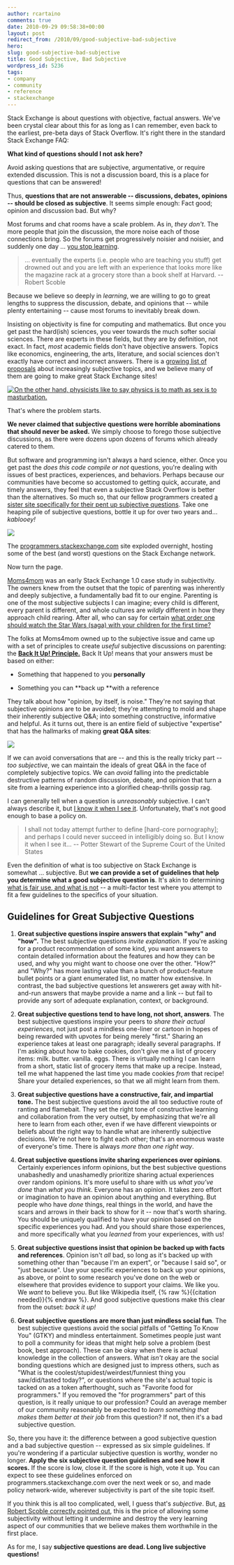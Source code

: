 ```yaml
---
author: rcartaino
comments: true
date: 2010-09-29 09:58:38+00:00
layout: post
redirect_from: /2010/09/good-subjective-bad-subjective
hero: 
slug: good-subjective-bad-subjective
title: Good Subjective, Bad Subjective
wordpress_id: 5236
tags:
- company
- community
- reference
- stackexchange
---
```


Stack Exchange is about questions with objective, factual answers. We've been crystal clear about this for as long as I can remember, even back to the earliest, pre-beta days of Stack Overflow. It's right there in the standard Stack Exchange FAQ:



>
**What kind of questions should I not ask here?**

>
Avoid asking questions that are subjective, argumentative, or require extended discussion. This is not a discussion board, this is a place for questions that can be answered!



Thus, **questions that are not answerable -- discussions, debates, opinions -- should be closed as subjective**. It seems simple enough: Fact good; opinion and discussion bad. But why?

Most forums and chat rooms have a scale problem. As in, _they don't_. The more people that join the discussion, the more noise each of those connections bring. So the forums get progressively noisier and noisier, and suddenly one day … [you stop learning](http://scobleizer.com/2009/11/02/the-chat-roomforum-problem-an-apology-to-technosailor/).



<blockquote>... eventually the experts (i.e. people who are teaching you stuff) get drowned out and you are left with an experience that looks more like the magazine rack at a grocery store than a book shelf at Harvard. -- Robert Scoble</blockquote>



Because we believe so deeply in _learning_, we are willing to go to great lengths to suppress the discussion, debate, and opinions that -- while plenty entertaining -- cause most forums to inevitably break down.

Insisting on objectivity is fine for computing and mathematics. But once you get past the hard(ish) sciences, you veer towards the much softer social sciences. There are experts in these fields, but they are by definition, not exact. In fact, _most_ academic fields don't have objective answers. Topics like economics, engineering, the arts, literature, and social sciences don't exactly have correct and incorrect answers. There is a [growing list of proposals](http://area51.stackexchange.com/?tab=hot) about increasingly subjective topics, and we believe many of them are going to make great Stack Exchange sites!

[![On the other hand, physicists like to say physics is to math as sex is to masturbation.](http://imgs.xkcd.com/comics/purity.png)](http://xkcd.com/435/)

That's where the problem starts.

**We never claimed that subjective questions were horrible abominations that should never be asked.** We simply choose to forego those subjective discussions, as there were dozens upon dozens of forums which already catered to them.

But software and programming isn't always a hard science, either. Once you get past the _does this code compile or not_ questions, you're dealing with issues of best practices, experiences, and behaviors. Perhaps because our communities have become so accustomed to getting quick, accurate, and timely answers, they feel that even a subjective Stack Overflow is better than the alternatives. So much so, that our fellow programmers created [a sister site specifically for their pent up subjective questions](http://programmers.stackexchange.com). Take one heaping pile of subjective questions, bottle it up for over two years and… _kablooey!_

[
![](/images/wordpress/programmers-se.png)
](http://programmers.stackexchange.com)

The [programmers.stackexchange.com](http://programmers.stackexchange.com/) site exploded overnight, hosting some of the best (and worst) questions on the Stack Exchange network. 

Now turn the page.

[Moms4mom](http://moms4mom.com/) was an early Stack Exchange 1.0 case study in subjectivity. The owners knew from the outset that the topic of parenting was inherently and deeply subjective, a fundamentally bad fit to our engine. Parenting is one of the most subjective subjects I can imagine; every child is different, every parent is different, and whole cultures are _wildly_ different in how they approach child rearing. After all, who can say for certain [what order one should watch the Star Wars (saga) with your children for the first time?](http://moms4mom.com/questions/161/what-order-should-i-watch-the-star-wars-saga-with-my-children-for-the-first-tim)

The folks at Moms4mom owned up to the subjective issue and came up with a set of principles to create _useful_ subjective discussions on parenting: the [**Back It Up! Principle.**](http://moms4mom.com/faq/) Back It Up! means that your answers must be based on either:




	
  * Something that happened to you **personally**

	
  * Something you can **back up **with a reference



They talk about how "opinion, by itself, is noise." They're not saying that subjective opinions are to be avoided; they're attempting to mold  and shape their inherently subjective Q&A; into something constructive, informative and helpful. As it turns out, there is an entire field of subjective "expertise" that has the hallmarks of making **great Q&A sites**:

![](/images/wordpress/screenshot-0.png)

If we can avoid conversations that are -- and this is the really tricky part -- _too subjective_, we can maintain the ideals of great Q&A in the face of completely subjective topics. We can _avoid_ falling into the predictable destructive patterns of random discussion, debate, and opinion that turn a site from a learning experience into a glorified cheap-thrills gossip rag.

I can generally tell when a question is _unreasonably_ subjective. I can't always describe it, but [I know it when I see it](http://en.wikipedia.org/wiki/I_know_it_when_I_see_it). Unfortunately, that's not good enough to base a policy on.



<blockquote>
I shall not today attempt further to define [hard-core pornography]; and perhaps I could never succeed in intelligibly doing so. But I know it when I see it...  -- Potter Stewart of the Supreme Court of the United States
</blockquote>



Even the definition of what is too subjective on Stack Exchange is somewhat ... subjective. But **we can provide a set of guidelines that help you determine what a good subjective question is**. It's akin to determining [what is fair use, and what is not](http://en.wikipedia.org/wiki/Fair_use) -- a multi-factor test where you attempt to fit a few guidelines to the specifics of your situation.



## Guidelines for Great Subjective Questions








  1. **Great subjective questions inspire answers that explain "why" and "how".** The best subjective questions _invite explanation_. If you're asking for a product recommendation of some kind, you want answers to contain detailed information about the features and how they can be used, and why you might want to choose one over the other. "How?" and "Why?" has more lasting value than a bunch of product-feature bullet points or a giant enumerated list, no matter how extensive. In contrast, the bad subjective questions let answerers get away with hit-and-run answers that maybe provide a name and a link -- but fail to provide any sort of adequate explanation, context, or background.




  2. **Great subjective questions tend to have long, not short, answers**. The best subjective questions inspire your peers to _share their actual experiences_, not just post a mindless one-liner or cartoon in hopes of being rewarded with upvotes for being merely "first." Sharing an experience takes at least one paragraph; ideally several paragraphs. If I'm asking about how to bake cookies, don't give me a list of grocery items: milk. butter. vanilla. eggs. There is virtually nothing I can learn from a short, static list of grocery items that make up a recipe. Instead, tell me what happened the last time you made cookies _from_ that recipe! Share your detailed experiences, so that we all might learn from them.




  3. **Great subjective questions have a constructive, fair, and impartial tone.** The best subjective questions avoid the all too seductive route of ranting and flamebait. They set the right tone of constructive learning and collaboration from the very outset, by emphasizing that we're all here to learn from each other, even if we have different viewpoints or beliefs about the right way to handle what are inherently subjective decisions. We're not here to fight each other; that's an enormous waste of everyone's time. There is always _more than one right way_. 




  4. **Great subjective questions invite sharing experiences over opinions**. Certainly experiences inform opinions, but the best subjective questions unabashedly and unashamedly prioritize sharing actual experiences over random opinions. It's more useful to share with us _what you've done_ than _what you think_. Everyone has an opinion. It takes zero effort or imagination to have an opinion about anything and everything. But people who have _done_ things, real things in the world, and have the scars and arrows in their back to show for it -- now that's worth sharing. You should be uniquely qualified to have your opinion based on the specific experiences you had. And you should share those experiences, and more specifically what you _learned_ from your experiences, with us!




  5. **Great subjective questions insist that opinion be backed up with facts and references**. Opinion isn't _all_ bad, so long as it's backed up with something other than "because I'm an expert", or "because I said so", or "just because". Use your specific experiences to back up your opinions, as above, or point to some research you've done on the web or elsewhere that provides evidence to support your claims. We like you. We _want_ to believe you. But like Wikipedia itself, {% raw %}{{citation needed}}{% endraw %}. And good subjective questions make this clear from the outset: _back it up!_




  6. **Great subjective questions are more than just mindless social fun**. The best subjective questions avoid the social pitfalls of "Getting To Know You" (GTKY) and mindless entertainment. Sometimes people just want to poll a community for ideas that might help solve a problem (best book, best approach). These can be okay when there is actual knowledge in the collection of answers. What _isn't_ okay are the social bonding questions which are designed just to impress others, such as "What is the coolest/stupidest/weirdest/funniest thing you saw/did/tasted today?", or questions where the site's actual topic is tacked on as a token afterthought, such as "Favorite food for programmers." If you removed the "for programmers" part of this question, is it really unique to our profession? Could an average member of our community reasonably be expected to _learn something that makes them better at their job_ from this question?  If not, then it's a bad subjective question.





So, there you have it: the difference between a good subjective question and a bad subjective question -- expressed as six simple guidelines. If you're wondering if a particular subjective question is worthy, wonder no longer. **Apply the six subjective question guidelines and see how it scores.** If the score is low, close it. If the score is high, vote it up. You can expect to see these guidelines enforced on programmers.stackexchange.com over the next week or so, and made policy network-wide, wherever subjectivity is part of the site topic itself.

If you think this is all too complicated, well, I guess that's _subjective_. But, [as Robert Scoble correctly pointed out](http://scobleizer.com/2009/11/02/the-chat-roomforum-problem-an-apology-to-technosailor/), this is the price of allowing some subjectivity without letting it undermine and destroy the very learning aspect of our communities that we believe makes them worthwhile in the first place.

As for me, I say **subjective questions are dead. Long live subjective questions!**
